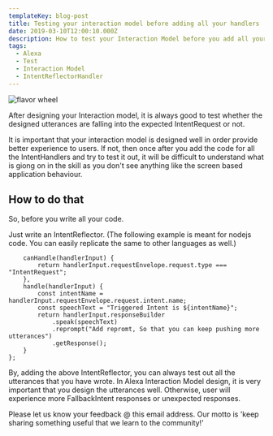 ```yaml
---
templateKey: blog-post
title: Testing your interaction model before adding all your handlers
date: 2019-03-10T12:00:10.000Z
description: How to test your Interaction Model before you add all your handlers code.
tags:
  - Alexa
  - Test
  - Interaction Model
  - IntentReflectorHandler
---
```




![flavor wheel](/img/alexa_interaction_model.png)

After designing your Interaction model, it is always good to test whether the designed utterances are falling into the expected IntentRequest or not.

It is important that your interaction model is designed well in order provide better experience to users. If not, then once after you add the code for all the IntentHandlers and try to test it out, it will be difficult to understand what is giong on in the skill as you don't see anything like the screen based application behaviour.


## How to do that

So, before you write all your code.

Just write an IntentReflector. (The following example is meant for nodejs code. You can easily replicate the same to other languages as well.)

```const IntentReflectorHandler = {
    canHandle(handlerInput) {
        return handlerInput.requestEnvelope.request.type === "IntentRequest";
    },
    handle(handlerInput) {
        const intentName = handlerInput.requestEnvelope.request.intent.name;
        const speechText = "Triggered Intent is ${intentName}";
        return handlerInput.responseBuilder
            .speak(speechText)
            .reprompt("Add repromt, So that you can keep pushing more utterances")
            .getResponse();
    }
};
```
By, adding the above IntentReflector, you can always test out all the utterances that you have wrote.
In Alexa Interaction Model design, it is very important that you design the utterances well. Otherwise, user will experience more FallbackIntent responses or unexpected responses.

Please let us know your feedback @ this email address. Our motto is 'keep sharing something useful that we learn to the community!'